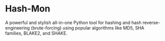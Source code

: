 # Hash-Mon
A powerful and stylish all-in-one Python tool for hashing and hash reverse-engineering (brute-forcing) using popular algorithms like MD5, SHA families, BLAKE2, and SHAKE.
